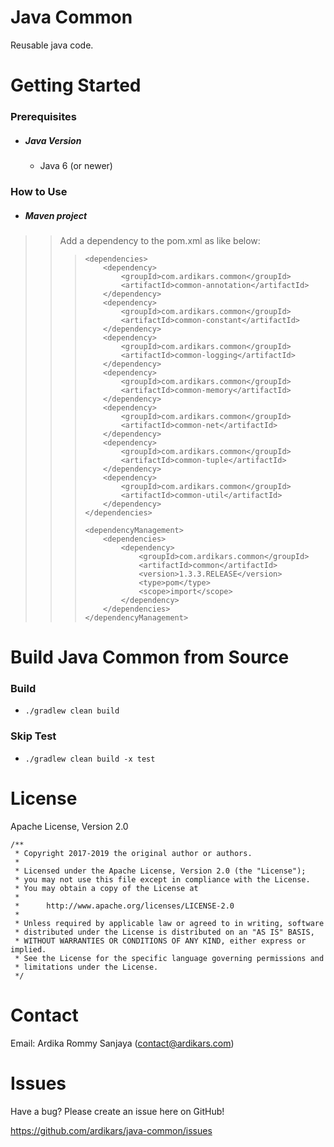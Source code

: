 
Java Common
=====

Reusable java code.

Getting Started
===============

### Prerequisites
 
  - ##### Java Version
    - Java 6 (or newer)


### How to Use

  - ##### Maven project
>> Add a dependency to the pom.xml as like below:
>>>
>>> ```
>>> <dependencies>
>>>     <dependency>
>>>         <groupId>com.ardikars.common</groupId>
>>>         <artifactId>common-annotation</artifactId>
>>>     </dependency>
>>>     <dependency>
>>>         <groupId>com.ardikars.common</groupId>
>>>         <artifactId>common-constant</artifactId>
>>>     </dependency>
>>>     <dependency>
>>>         <groupId>com.ardikars.common</groupId>
>>>         <artifactId>common-logging</artifactId>
>>>     </dependency>
>>>     <dependency>
>>>         <groupId>com.ardikars.common</groupId>
>>>         <artifactId>common-memory</artifactId>
>>>     </dependency>
>>>     <dependency>
>>>         <groupId>com.ardikars.common</groupId>
>>>         <artifactId>common-net</artifactId>
>>>     </dependency>
>>>     <dependency>
>>>         <groupId>com.ardikars.common</groupId>
>>>         <artifactId>common-tuple</artifactId>
>>>     </dependency>
>>>     <dependency>
>>>         <groupId>com.ardikars.common</groupId>
>>>         <artifactId>common-util</artifactId>
>>>     </dependency>
>>> </dependencies>
>>>
>>> <dependencyManagement>
>>>     <dependencies>
>>>         <dependency>
>>>             <groupId>com.ardikars.common</groupId>
>>>             <artifactId>common</artifactId>
>>>             <version>1.3.3.RELEASE</version>
>>>             <type>pom</type>
>>>             <scope>import</scope>
>>>         </dependency>
>>>     </dependencies>
>>> </dependencyManagement>
>>> ```

Build Java Common from Source
=============================

### Build
   - ```./gradlew clean build```
   
### Skip Test
   - ```./gradlew clean build -x test```


License
=======

Apache License, Version 2.0

```
/**
 * Copyright 2017-2019 the original author or authors.
 *
 * Licensed under the Apache License, Version 2.0 (the "License");
 * you may not use this file except in compliance with the License.
 * You may obtain a copy of the License at
 *
 *      http://www.apache.org/licenses/LICENSE-2.0
 *
 * Unless required by applicable law or agreed to in writing, software
 * distributed under the License is distributed on an "AS IS" BASIS,
 * WITHOUT WARRANTIES OR CONDITIONS OF ANY KIND, either express or implied.
 * See the License for the specific language governing permissions and
 * limitations under the License.
 */
```

Contact
=======

Email: Ardika Rommy Sanjaya (contact@ardikars.com)


Issues
======

Have a bug? Please create an issue here on GitHub!

https://github.com/ardikars/java-common/issues
